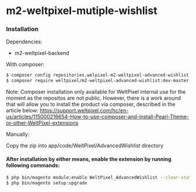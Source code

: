 # m2-weltpixel-mutiple-wishlist

### Installation

Dependencies:
 - m2-weltpixel-backend

With composer:

```sh
$ composer config repositories.welpixel-m2-weltpixel-advanced-wishlist git git@github.com:Weltpixel/m2-weltpixel-advanced-wishlist.git
$ composer require weltpixel/m2-weltpixel-advanced-wishlist:dev-master
```
Note: Composer installation only available for WeltPixel internal use for the moment as the repositos are not public. However, there is a work around that will allow you to install the product via composer, described in the article below: https://support.weltpixel.com/hc/en-us/articles/115000216654-How-to-use-composer-and-install-Pearl-Theme-or-other-WeltPixel-extensions


Manually:

Copy the zip into app/code/WeltPixel/AdvancedWishlist directory


#### After installation by either means, enable the extension by running following commands:

```sh
$ php bin/magento module:enable WeltPixel_AdvancedWishlist --clear-static-content
$ php bin/magento setup:upgrade
```
